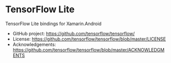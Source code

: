 # TensorFlow Lite

TensorFlow Lite bindings for Xamarin.Android

 * GitHub project: https://github.com/tensorflow/tensorflow/ 
 * License: https://github.com/tensorflow/tensorflow/blob/master/LICENSE 
 * Acknowledgements: https://github.com/tensorflow/tensorflow/blob/master/ACKNOWLEDGMENTS
